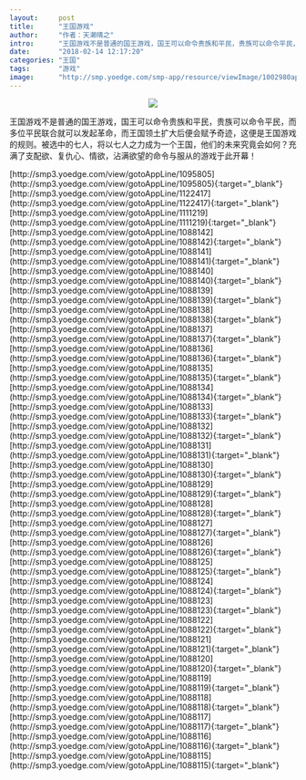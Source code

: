 ```yaml
---
layout:     post
title:      "王国游戏"
author:     "作者：天濑晴之"
intro:      "王国游戏不是普通的国王游戏，国王可以命令贵族和平民，贵族可以命令平民，而多位平民联合就可以发起革命，而王国领土扩大后便会赋予奇迹，这便是王国游戏的规则。被选中的七人，将以七人之力成为一个王国，他们的未来究竟会如何？充满了支配欲、复仇心、情欲，沾满欲望的命令与服从的游戏于此开幕！"
date:       "2018-02-14 12:17:20"
categories: "王国"
tags:       "游戏"
image:      "http://smp.yoedge.com/smp-app/resource/viewImage/1002980appline.png"
---
```

<div style="text-align: center">
<p><img src="http://smp.yoedge.com/smp-app/resource/viewImage/1002980appline.png"/></p>
</div>
<p class="post-meta">
<span>王国游戏不是普通的国王游戏，国王可以命令贵族和平民，贵族可以命令平民，而多位平民联合就可以发起革命，而王国领土扩大后便会赋予奇迹，这便是王国游戏的规则。被选中的七人，将以七人之力成为一个王国，他们的未来究竟会如何？充满了支配欲、复仇心、情欲，沾满欲望的命令与服从的游戏于此开幕！</span>
</p>
[http://smp3.yoedge.com/view/gotoAppLine/1095805](http://smp3.yoedge.com/view/gotoAppLine/1095805){:target="_blank"}
[http://smp3.yoedge.com/view/gotoAppLine/1122417](http://smp3.yoedge.com/view/gotoAppLine/1122417){:target="_blank"}
[http://smp3.yoedge.com/view/gotoAppLine/1111219](http://smp3.yoedge.com/view/gotoAppLine/1111219){:target="_blank"}
[http://smp3.yoedge.com/view/gotoAppLine/1088142](http://smp3.yoedge.com/view/gotoAppLine/1088142){:target="_blank"}
[http://smp3.yoedge.com/view/gotoAppLine/1088141](http://smp3.yoedge.com/view/gotoAppLine/1088141){:target="_blank"}
[http://smp3.yoedge.com/view/gotoAppLine/1088140](http://smp3.yoedge.com/view/gotoAppLine/1088140){:target="_blank"}
[http://smp3.yoedge.com/view/gotoAppLine/1088139](http://smp3.yoedge.com/view/gotoAppLine/1088139){:target="_blank"}
[http://smp3.yoedge.com/view/gotoAppLine/1088138](http://smp3.yoedge.com/view/gotoAppLine/1088138){:target="_blank"}
[http://smp3.yoedge.com/view/gotoAppLine/1088137](http://smp3.yoedge.com/view/gotoAppLine/1088137){:target="_blank"}
[http://smp3.yoedge.com/view/gotoAppLine/1088136](http://smp3.yoedge.com/view/gotoAppLine/1088136){:target="_blank"}
[http://smp3.yoedge.com/view/gotoAppLine/1088135](http://smp3.yoedge.com/view/gotoAppLine/1088135){:target="_blank"}
[http://smp3.yoedge.com/view/gotoAppLine/1088134](http://smp3.yoedge.com/view/gotoAppLine/1088134){:target="_blank"}
[http://smp3.yoedge.com/view/gotoAppLine/1088133](http://smp3.yoedge.com/view/gotoAppLine/1088133){:target="_blank"}
[http://smp3.yoedge.com/view/gotoAppLine/1088132](http://smp3.yoedge.com/view/gotoAppLine/1088132){:target="_blank"}
[http://smp3.yoedge.com/view/gotoAppLine/1088131](http://smp3.yoedge.com/view/gotoAppLine/1088131){:target="_blank"}
[http://smp3.yoedge.com/view/gotoAppLine/1088130](http://smp3.yoedge.com/view/gotoAppLine/1088130){:target="_blank"}
[http://smp3.yoedge.com/view/gotoAppLine/1088129](http://smp3.yoedge.com/view/gotoAppLine/1088129){:target="_blank"}
[http://smp3.yoedge.com/view/gotoAppLine/1088128](http://smp3.yoedge.com/view/gotoAppLine/1088128){:target="_blank"}
[http://smp3.yoedge.com/view/gotoAppLine/1088127](http://smp3.yoedge.com/view/gotoAppLine/1088127){:target="_blank"}
[http://smp3.yoedge.com/view/gotoAppLine/1088126](http://smp3.yoedge.com/view/gotoAppLine/1088126){:target="_blank"}
[http://smp3.yoedge.com/view/gotoAppLine/1088125](http://smp3.yoedge.com/view/gotoAppLine/1088125){:target="_blank"}
[http://smp3.yoedge.com/view/gotoAppLine/1088124](http://smp3.yoedge.com/view/gotoAppLine/1088124){:target="_blank"}
[http://smp3.yoedge.com/view/gotoAppLine/1088123](http://smp3.yoedge.com/view/gotoAppLine/1088123){:target="_blank"}
[http://smp3.yoedge.com/view/gotoAppLine/1088122](http://smp3.yoedge.com/view/gotoAppLine/1088122){:target="_blank"}
[http://smp3.yoedge.com/view/gotoAppLine/1088121](http://smp3.yoedge.com/view/gotoAppLine/1088121){:target="_blank"}
[http://smp3.yoedge.com/view/gotoAppLine/1088120](http://smp3.yoedge.com/view/gotoAppLine/1088120){:target="_blank"}
[http://smp3.yoedge.com/view/gotoAppLine/1088119](http://smp3.yoedge.com/view/gotoAppLine/1088119){:target="_blank"}
[http://smp3.yoedge.com/view/gotoAppLine/1088118](http://smp3.yoedge.com/view/gotoAppLine/1088118){:target="_blank"}
[http://smp3.yoedge.com/view/gotoAppLine/1088117](http://smp3.yoedge.com/view/gotoAppLine/1088117){:target="_blank"}
[http://smp3.yoedge.com/view/gotoAppLine/1088116](http://smp3.yoedge.com/view/gotoAppLine/1088116){:target="_blank"}
[http://smp3.yoedge.com/view/gotoAppLine/1088115](http://smp3.yoedge.com/view/gotoAppLine/1088115){:target="_blank"}


